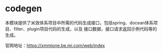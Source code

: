 # codegen

本模块提供了米效体系项目中所需的代码生成接口，包括spring、docean体系项目、filter、plugin项目代码的生成，以及
接口数据，接口请求返回示例代码等的生成。

官网地址：https://xmmione.be.mi.com/web/index

